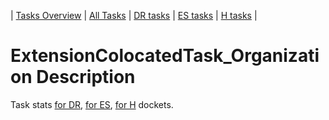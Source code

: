 | [Tasks Overview](tasks-overview.md) | [All Tasks](../alltasks.md) | [DR tasks](../docs-DR/tasklist.md) | [ES tasks](../docs-ES/tasklist.md) | [H tasks](../docs-H/tasklist.md) |

# ExtensionColocatedTask_Organization Description

Task stats [for DR](../docs-DR/ExtensionColocatedTask_Organization.md), [for ES](../docs-ES/ExtensionColocatedTask_Organization.md), [for H](../docs-H/ExtensionColocatedTask_Organization.md) dockets.

